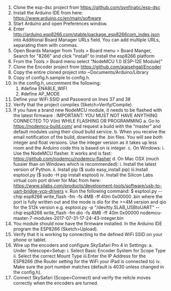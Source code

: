 1.  Clone the esp-dsc project from https://github.com/synfinatic/esp-dsc
2.  Install the Arduino IDE from here: https://www.arduino.cc/en/main/software
3.  Start Arduino and open Preferences window.
4.  Enter http://arduino.esp8266.com/stable/package_esp8266com_index.json into Additional Board Manager URLs field. You can add multiple URLs, separating them with commas.
5.  Open Boards Manager from Tools > Board menu > Board Manger, Search for "8266” and click "install” to install the esp8266 platform
6.  From the Tools > Board menu select “NodeMCU 1.0 (ESP-12E Module)”
7.  Clone the Encoder project from https://github.com/ajaisehgal/Encoder
8.  Copy the entire cloned project into ~Documents/Arduino/Library
9.  Copy of config.h.sample to config.h.
10. In the config.h, uncomment the following:
    1.  #define ENABLE_WIFI
    2.  #define AP_MODE
11. Define your WiFi SSID and Password on lines 37 and 38
12. Verify that the project compiles (Sketch>Verify/Compile)
13. If you have a brand new NodeMCU module, it needs to be flashed with the latest firmware :
    IMPORTANT: YOU MUST NOT HAVE ANYTHING CONNECTED TO V(in) WHILE FLASHING OR PROGRAMMING
    a.  Go to https://nodemcu-build.com/ and request a build with the “master” and default modules using their cloud build service.
    b.  When you receive the email notification of the build, download the .bin files.  You will see both integer and float versions.  Use the integer version as it takes up less room and the Arduino code this is based on is integer.
    c.  On Windows:
        i.  Use the NodeMCU flasher.  It works and is fast: https://github.com/nodemcu/nodemcu-flasher
    d. On Mac OSX (much fussier than on Windows which is recommended):
        i.  Install the latest version of Python.
        ii. Install pip ($ sudo easy_install pip)
        iii.Install esptool.py ($ sudo -H  pip install esptool)
        iv. Install the Silicon Labs virtual com port driver for Mac from here: https://www.silabs.com/products/development-tools/software/usb-to-uart-bridge-vcp-drivers
        v.  Run the following command: $ esptool.py --chip esp8266 write_flash -fm <mode> -fs 4MB -ff 40m 0x00000 <nodemcu-firmware>.bin where the port is fully written out and the mode is dio for the >=4M version and qio for the 512k version 
            e.g. esptool.py -p "/dev/tty.SLAB_USBtoUART" --chip esp8266  write_flash -fm dio -fs 4MB -ff 40m 0x00000 nodemcu-master-7-modules-2017-07-31-17-24-43-integer.bin
14. You module should now have the firmware installed.  In the Arduino IDE program the ESP8266 (Sketch>Upload).
15. Verify that it is working by connecting to the defined WiFi SSID on your phone or tablet.
16. Wire up the encoders and configure SkySafari Pro 4 in Settings:
    a.  Under Telescope>Setup: 
        i.  Select Basic Encoder System for Scope Type
        ii. Select the correct Mount Type
        iii.Enter the IP Address for the ESP8266 (the Router setting for the WiFi your iPad is connected to)
        iv. Make sure the port number matches (default is 4030 unless changed in the config.h).
17. Connect SkySafari (Scope>Connect) and verify the reitcle moves correctly when the encoders are turned.

